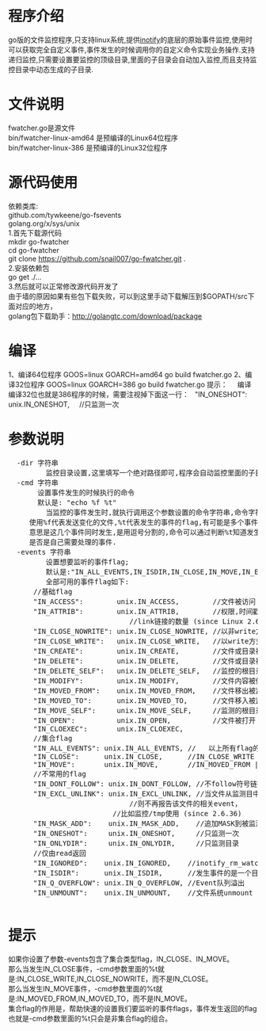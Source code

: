 # 程序介绍
go版的文件监控程序,只支持linux系统,提供<a href="http://man7.org/linux/man-pages/man7/inotify.7.html">inotify</a>的底层的原始事件监控,使用时可以获取完全自定义事件,事件发生的时候调用你的自定义命令实现业务操作.支持递归监控,只需要设置要监控的顶级目录,里面的子目录会自动加入监控,而且支持监控目录中动态生成的子目录.  
# 文件说明
fwatcher.go是源文件  
bin/fwatcher-linux-amd64 是预编译的Linux64位程序  
bin/fwatcher-linux-386   是预编译的Linux32位程序  
# 源代码使用
依赖类库:  
github.com/tywkeene/go-fsevents  
golang.org/x/sys/unix  
1.首先下载源代码  
mkdir go-fwatcher  
cd go-fwatcher  
git clone https://github.com/snail007/go-fwatcher.git .  
2.安装依赖包  
go get ./...  
3.然后就可以正常修改源代码开发了     
由于墙的原因如果有些包下载失败，可以到这里手动下载解压到$GOPATH/src下面对应的地方，  
golang包下载助手：http://golangtc.com/download/package  

# 编译
1、编译64位程序
GOOS=linux GOARCH=amd64 go build fwatcher.go
2、编译32位程序
GOOS=linux GOARCH=386 go build fwatcher.go
提示：    
编译编译32位也就是386程序的时候，需要注视掉下面这一行：   
"IN_ONESHOT":     unix.IN_ONESHOT,     //只监测一次   

# 参数说明 
<pre>
  -dir 字符串  
    	 监控目录设置,这里填写一个绝对路径即可,程序会自动监控里面的子目录 (default "/tmp")  
  -cmd 字符串  
       设置事件发生的时候执行的命令   
       默认是: "echo %f %t"  
    	 当监控的事件发生时,就执行调用这个参数设置的命令字符串,命令字符串里面可以
	 使用%f代表发送变化的文件,%t代表发生的事件的flag,有可能是多个事件flag,
	 意思是这几个事件同时发生,是用逗号分割的,命令可以通过判断%t知道发生的事件
	 是否是自己需要处理的事件.  
  -events 字符串  
    	 设置想要监听的事件flag;  
         默认是:"IN_ALL_EVENTS,IN_ISDIR,IN_CLOSE,IN_MOVE,IN_EXCL_UNLINK"  
         全部可用的事件flag如下:  
      //基础flag  
      "IN_ACCESS":        unix.IN_ACCESS,        //文件被访问  
      "IN_ATTRIB":        unix.IN_ATTRIB,        //权限,时间戳,UID,GID,其他属性等等,
      						 //link链接的数量 (since Linux 2.6.25)   
      "IN_CLOSE_NOWRITE": unix.IN_CLOSE_NOWRITE, //以非write方式打开文件并关闭  
      "IN_CLOSE_WRITE":   unix.IN_CLOSE_WRITE,   //以write方式打开文件并关闭  
      "IN_CREATE":        unix.IN_CREATE,        //文件或目录被创建  
      "IN_DELETE":        unix.IN_DELETE,        //文件或目录被删除  
      "IN_DELETE_SELF":   unix.IN_DELETE_SELF,   //监控的根目录或文件本身被删除  
      "IN_MODIFY":        unix.IN_MODIFY,        //文件内容被修改  
      "IN_MOVED_FROM":    unix.IN_MOVED_FROM,    //文件移出被监测的目录  
      "IN_MOVED_TO":      unix.IN_MOVED_TO,      //文件移入被监测的目录  
      "IN_MOVE_SELF":     unix.IN_MOVE_SELF,     //监测的根目录或文件本身移动  
      "IN_OPEN":          unix.IN_OPEN,          //文件被打开  
      "IN_CLOEXEC":       unix.IN_CLOEXEC,  
      //集合flag  
      "IN_ALL_EVENTS": unix.IN_ALL_EVENTS, //	以上所有flag的集合"  
      "IN_CLOSE":      unix.IN_CLOSE,      //IN_CLOSE_WRITE | IN_CLOSE_NOWRITE  
      "IN_MOVE":       unix.IN_MOVE,       //IN_MOVED_FROM | IN_MOVED_TO  
      //不常用的flag  
      "IN_DONT_FOLLOW": unix.IN_DONT_FOLLOW, //不follow符号链接 (since 2.6.15)  
      "IN_EXCL_UNLINK": unix.IN_EXCL_UNLINK, //当文件从监测目中unlink后，
      					     //则不再报告该文件的相关event，
					     //比如监控/tmp使用 (since 2.6.36)  
      "IN_MASK_ADD":    unix.IN_MASK_ADD,    //追加MASK到被监测的pathname    
      "IN_ONESHOT":     unix.IN_ONESHOT,     //只监测一次  
      "IN_ONLYDIR":     unix.IN_ONLYDIR,     //只监测目录  
      //仅由read返回  
      "IN_IGNORED":    unix.IN_IGNORED,    //inotify_rm_watch，文件被删除或者文件系统被umount  
      "IN_ISDIR":      unix.IN_ISDIR,      //发生事件的是一个目录  
      "IN_Q_OVERFLOW": unix.IN_Q_OVERFLOW, //Event队列溢出  
      "IN_UNMOUNT":    unix.IN_UNMOUNT,    //文件系统unmount
      </pre>
# 提示
如果你设置了参数-events包含了集合类型flag，IN_CLOSE、IN_MOVE。  
那么当发生IN_CLOSE事件，-cmd参数里面的%t就是:IN_CLOSE_WRITE,IN_CLOSE_NOWRITE，而不是IN_CLOSE。  
那么当发生IN_MOVE事件，-cmd参数里面的%t就是:IN_MOVED_FROM,IN_MOVED_TO，而不是IN_MOVE。  
集合flag的作用是，帮助快速的设置我们要监听的事件flags，事件发生返回的flag也就是-cmd参数里面的%t只会是非集合flag的组合。  




